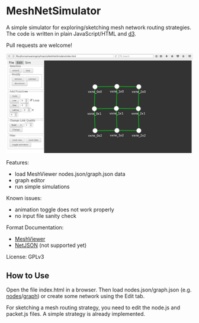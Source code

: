 # MeshNetSimulator

A simple simulator for exploring/sketching mesh network routing strategies.
The code is written in plain JavaScript/HTML and [d3](https://d3js.org).

Pull requests are welcome!

![settings](screenshot.png)

Features:
- load MeshViewer nodes.json/graph.json data
- graph editor
- run simple simulations

Known issues:
- animation toggle does not work properly
- no input file sanity check

Format Documentation:
- [MeshViewer](https://github.com/ffrgb/meshviewer)
- [NetJSON](http://netjson.org/rfc.html#rfc.section.5) (not supported yet)

License: GPLv3

## How to Use

Open the file index.html in a browser. Then load nodes.json/graph.json (e.g. [nodes](https://regensburg.freifunk.net/data/nodes.json)/[graph](https://regensburg.freifunk.net/data/graph.json)) or create some network using the Edit tab.

For sketching a mesh routing strategy, you need to edit the node.js and packet.js files. A simple strategy is already implemented.
